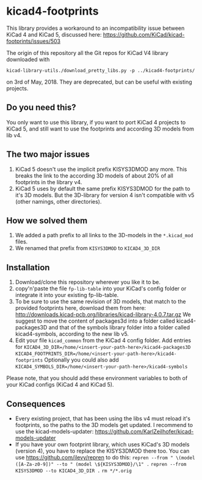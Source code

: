 kicad4-footprints
=================

This library provides a workaround to an incompatibility issue between KiCad 4 and KiCad 5, discussed here: https://github.com/KiCad/kicad-footprints/issues/503

The origin of this repository all the Git repos for KiCad V4 library downloaded with 
```
kicad-library-utils./download_pretty_libs.py -p ../kicad4-footprints/ 
```
on 3rd of May, 2018. They are deprecated, but can be useful with existing projects. 


## Do you need this?
You only want to use this library, if you want to port KiCad 4 projects to KiCad 5, and still want to use the footprints and according 3D models from lib v4.

## The two major issues
1. KiCad 5 doesn't use the implicit prefix KISYS3DMOD any more. This breaks the link to the according 3D models of about 20% of all footprints in the library v4. 
2. KiCad 5 uses by default the same prefix KISYS3DMOD for the path to it's 3D models. But the 3D-library for version 4 isn't compatible with v5 (other namings, other directories). 

## How we solved them
1. We added a path prefix to all links to the 3D-models in the `*.kicad_mod` files.
2. We renamed that prefix from `KISYS3DMOD` to `KICAD4_3D_DIR`


## Installation
1. Download/clone this repository wherever you like it to be. 
2. copy'n'paste the file `fp-lib-table` into your KiCad's config folder or integrate it into your existing fp-lib-table. 
3. To be sure to use the same revision of 3D models, that match to the provided footprints here, download them from here: http://downloads.kicad-pcb.org/libraries/kicad-library-4.0.7.tar.gz
   We suggest to move the content of packages3d into a folder called kicad4-packages3D and that of the symbols library folder into a folder called kicad4-symbols, according to the new lib v5. 
4. Edit your file `kicad_common` from the KiCad 4 config folder. Add entries for
   `KICAD4_3D_DIR=/home/<insert-your-path-here>/kicad4-packages3D`
   `KICAD4_FOOTPRINTS_DIR=/home/<insert-your-path-here>/kicad4-footprints`
   Optionally you could also add 
   `KICAD4_SYMBOLS_DIR=/home/<insert-your-path-here>/kicad4-symbols`
   
Please note, that you should add these environment variables to both of your KiCad configs (KiCad 4 and KiCad 5). 


## Consequences
* Every existing project, that has been using the libs v4 must reload it's footprints, so the paths to the 3D models get updated. 
  I recommend to use the kicad-models-updater: https://github.com/KarlZeilhofer/kicad-models-updater
* If you have your own footprint library, which uses KiCad's 3D models (version 4), you have to replace the KISYS3DMOD there too. You can use https://github.com/jlevy/repren to do this:
  `repren --from " \(model ([A-Za-z0-9])" --to " (model \${KISYS3DMOD}/\1" .`
  `repren --from KISYS3DMOD --to KICAD4_3D_DIR .`
  `rm */*.orig`
